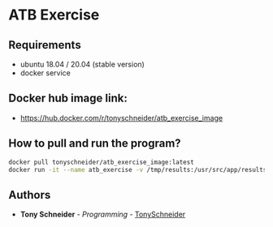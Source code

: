 # ATB Exercise

## Requirements

* ubuntu 18.04 / 20.04 (stable version)
* docker service

## Docker hub image link:

* https://hub.docker.com/r/tonyschneider/atb_exercise_image

## How to pull and run the program?

```sh
docker pull tonyschneider/atb_exercise_image:latest
docker run -it --name atb_exercise -v /tmp/results:/usr/src/app/results tonyschneider/atb_exercise_image
```

## Authors

* **Tony Schneider** - *Programming* - [TonySchneider](https://github.com/tonySchneider)
